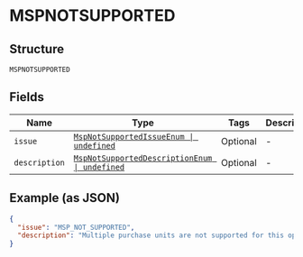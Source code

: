 
# MSPNOTSUPPORTED

## Structure

`MSPNOTSUPPORTED`

## Fields

| Name | Type | Tags | Description |
|  --- | --- | --- | --- |
| `issue` | [`MspNotSupportedIssueEnum \| undefined`](../../doc/models/msp-not-supported-issue-enum.md) | Optional | - |
| `description` | [`MspNotSupportedDescriptionEnum \| undefined`](../../doc/models/msp-not-supported-description-enum.md) | Optional | - |

## Example (as JSON)

```json
{
  "issue": "MSP_NOT_SUPPORTED",
  "description": "Multiple purchase units are not supported for this operation."
}
```


